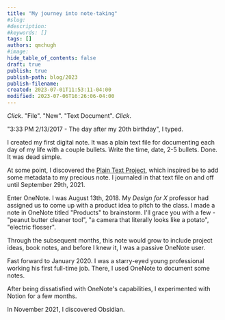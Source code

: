 ```yaml
---
title: "My journey into note-taking"
#slug: 
#description: 
#keywords: []
tags: []
authors: qmchugh
#image: 
hide_table_of_contents: false
draft: true
publish: true
publish-path: blog/2023
publish-filename: 
created: 2023-07-01T11:53:11-04:00
modified: 2023-07-06T16:26:06-04:00
---
```


*Click*. "File". "New". "Text Document". *Click*.

"3:33 PM 2/13/2017 - The day after my 20th birthday", I typed.

I created my first digital note. It was a plain text file for documenting each day of my life with a couple bullets. Write the time, date, 2-5 bullets. Done. It was dead simple.

At some point, I discovered the [Plain Text Project](https://web.archive.org/web/20230514191858/https://plaintextproject.online/articles.html), which inspired be to add some metadata to my precious note. I journaled in that text file on and off until September 29th, 2021. 

Enter OneNote. I was August 13th, 2018. My *Design for X* professor had assigned us to come up with a product idea to pitch to the class. I made a note in OneNote titled "Products" to brainstorm. I'll grace you with a few - "peanut butter cleaner tool", "a camera that literally looks like a potato", "electric flosser".

Through the subsequent months, this note would grow to include project ideas, book notes, and before I knew it, I was a passive OneNote user.

Fast forward to January 2020. I was a starry-eyed young professional working his first full-time job. There, I used OneNote to document some notes.

After being dissatisfied with OneNote's capabilities, I experimented with Notion for a few months.

In November 2021, I discovered Obsidian.